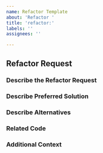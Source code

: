 ```yaml
---
name: Refactor Template
about: 'Refactor '
title: 'refactor:'
labels: ''
assignees: ''

---
```


## Refactor Request

### Describe the Refactor Request

<!-- A clear and concise description of the refactor request.
Please include if your refactor request is related to a problem. -->

### Describe Preferred Solution

<!-- A clear and concise description of what you want to happen. -->

### Describe Alternatives

<!-- A clear and concise description of any alternative solutions or
features you've considered. -->

### Related Code

<!-- If you can illustrate the bug or refactor request with an
example, please provide it here. -->

### Additional Context

<!-- List any other information that is relevant to your issue. Stack traces,
related issues, suggestions on how to add, use case, Stack Overflow links,
forum links, screenshots, OS if applicable, etc. -->
